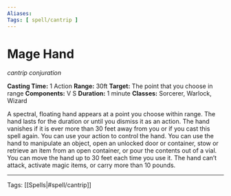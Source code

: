 ```yaml
---
Aliases:
Tags: [ spell/cantrip ]
---
```


# Mage Hand

_cantrip conjuration_

**Casting Time:** 1 Action
**Range:** 30ft
**Target:** The point that you choose in range
**Components:** V S
**Duration:** 1 minute
**Classes:** Sorcerer, Warlock, Wizard

A spectral, floating hand appears at a point you choose within range. The hand lasts for the duration or until you dismiss it as an action. The hand vanishes if it is ever more than 30 feet away from you or if you cast this spell again. You can use your action to control the hand. You can use the hand to manipulate an object, open an unlocked door or container, stow or retrieve an item from an open container, or pour the contents out of a vial. You can move the hand up to 30 feet each time you use it. The hand can’t attack, activate magic items, or carry more than 10 pounds.

---
Tags: [[Spells|#spell/cantrip]]
